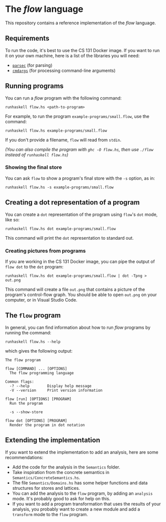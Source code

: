 # The _flow_ language

This repository contains a reference implementation of the _flow_ language.

## Requirements

To run the code, it's best to use the CS 131 Docker image. If you want to run it on your
own machine, here is a list of the libraries you will need:

+ [`parsec`](https://hackage.haskell.org/package/parsec) (for parsing)
+ [`cmdargs`](https://hackage.haskell.org/package/cmdargs) (for processing command-line arguments)

## Running programs

You can run a _flow_ program with the following command:

```
runhaskell flow.hs <path-to-program>
```

For example, to run the program `example-programs/small.flow`, use the command:

```
runhaskell flow.hs example-programs/small.flow
```

If you don't provide a filename, `flow` will read from `stdin`.

_(You can also compile the program with `ghc -O flow.hs`, then use `./flow` instead of
`runhaskell flow.hs`)_

### Showing the final store

You can ask `flow` to show a program's final store with the `-s` option, as in:

```
runhaskell flow.hs -s example-programs/small.flow
```

## Creating a dot representation of a program

You can create a `dot` representation of the program using `flow`'s `dot` mode, like so:

```
runhaskell flow.hs dot example-programs/small.flow
```

This command will print the `dot` representation to standard out.

### Creating pictures from programs

If you are working in the CS 131 Docker image, you can pipe the output of `flow dot` to
the `dot` program:

```
runhaskell flow.hs dot example-programs/small.flow | dot -Tpng > out.png
```

This command will create a file `out.png` that contains a picture of the program's
control-flow graph. You should be able to open `out.png` on your computer, or in Visual
Studio Code.

## The `flow` program

In general, you can find information about how to run _flow_ programs by running the command:

```
runhaskell flow.hs --help
```

which gives the following output:
```
The flow program

flow [COMMAND] ... [OPTIONS]
  The flow programming language

Common flags:
  -? --help        Display help message
  -V --version     Print version information

flow [run] [OPTIONS] [PROGRAM]
  Run the program

  -s --show-store

flow dot [OPTIONS] [PROGRAM]
  Render the program in dot notation
```

## Extending the implementation

If you want to extend the implementation to add an analysis, here are some
recommendations:

+ Add the code for the analysis in the `Semantics` folder.
+ Take inspiration from the concrete semantics in `Semantics/ConcreteSemantics.hs`.
+ The file `Semantics/Domains.hs` has some helper functions and data structures for stores
  and lattices.
+ You can add the analysis to the `flow` program, by adding an `analysis` mode. It's
  probably good to ask for help on this.
+ If you want to add a program transformation that uses the results of your analysis, you
  probably want to create a new module and add a `transform` mode to the `flow` program.
